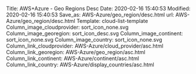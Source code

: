 Title: AWS+Azure - Geo Regions Desc
Date: 2020-02-16 15:40:53
Modified: 2020-02-16 15:40:53
Save_as: AWS-Azure/geo_region/desc.html
url: AWS-Azure/geo_region/desc.html
Template: cloud-list-template
Column_image_cloudprovider: sort_icon_none.svg
Column_image_georegion: sort_icon_desc.svg
Column_image_continent: sort_icon_none.svg
Column_image_country: sort_icon_none.svg
Column_link_cloudprovider: AWS-Azure/cloud_provider/asc.html
Column_link_georegion: AWS-Azure/geo_region/asc.html
Column_link_continent: AWS-Azure/continent/asc.html
Column_link_country: AWS-Azure/display_countries/asc.html